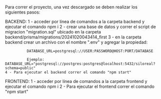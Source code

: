 Para correr el proyecto, una vez descargado se deben realizar los siguientes pasos:

  BACKEND:
    1 - acceder por línea de comandos a la carpeta backend y ejecutar el comando npm i
    2 - crear una base de datos y correr el script de migracion "migration.sql" ubicado en la carpeta backend/prisma/migrations/20241020043414_first
    3 - en la carpeta backend crear un archivo con el nombre ".env" y agregar la propiedad:

              DATABASE_URL=postgresql://USER:PASSWORD@HOST:PORT/DATABASE
              
              Ejemplo: DATABASE_URL="postgresql://postgres:postgres@localhost:5432/siloreal?schema=public"
    4 - Para ejecutar el backend correr el comando "npm start"

  FRONTEND:
    1 - acceder por línea de comandos a la carpeta frontend y ejecutar el comando npm i
    2 - Para ejecutar el frontend correr el comando "npm start"
